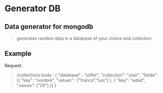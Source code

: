 # Generator DB

## Data generator for mongodb

> generates random data in a database of your choice and collection

## Example

Request:

> /collections
> body : {
    "database" : "joffer",
    "collection": "user",
    "fields": [{
        "key": "nombre",
        "values" : ["franco","luis"]
    },
    {
        "key": "edad",
        "values": ["20"]
    }]
} 
